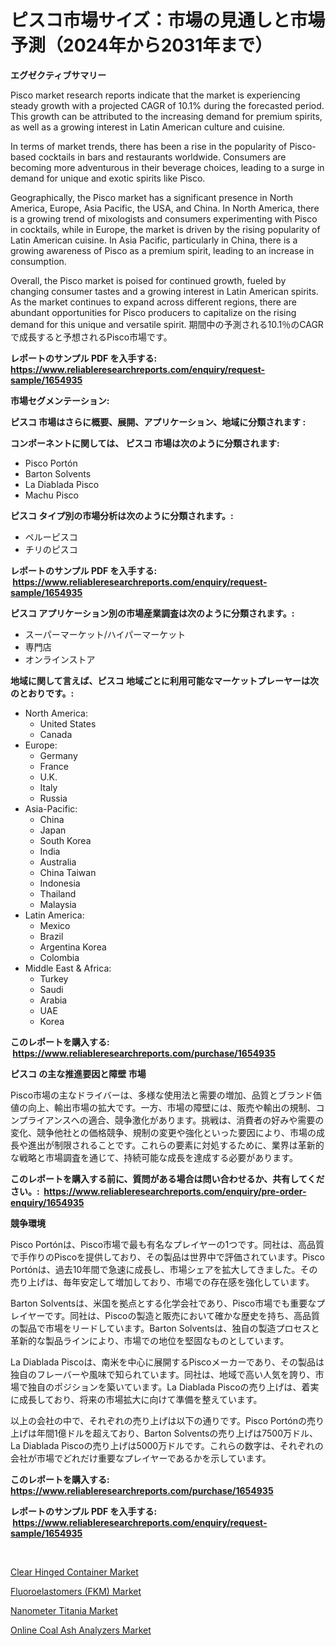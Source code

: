 <p><h1>ピスコ市場サイズ：市場の見通しと市場予測（2024年から2031年まで）</h1></p><p><strong>エグゼクティブサマリー</strong></p>
<p><p>Pisco market research reports indicate that the market is experiencing steady growth with a projected CAGR of 10.1% during the forecasted period. This growth can be attributed to the increasing demand for premium spirits, as well as a growing interest in Latin American culture and cuisine.</p><p>In terms of market trends, there has been a rise in the popularity of Pisco-based cocktails in bars and restaurants worldwide. Consumers are becoming more adventurous in their beverage choices, leading to a surge in demand for unique and exotic spirits like Pisco.</p><p>Geographically, the Pisco market has a significant presence in North America, Europe, Asia Pacific, the USA, and China. In North America, there is a growing trend of mixologists and consumers experimenting with Pisco in cocktails, while in Europe, the market is driven by the rising popularity of Latin American cuisine. In Asia Pacific, particularly in China, there is a growing awareness of Pisco as a premium spirit, leading to an increase in consumption.</p><p>Overall, the Pisco market is poised for continued growth, fueled by changing consumer tastes and a growing interest in Latin American spirits. As the market continues to expand across different regions, there are abundant opportunities for Pisco producers to capitalize on the rising demand for this unique and versatile spirit. 期間中の予測される10.1％のCAGRで成長すると予想されるPisco市場です。</p></p>
<p><strong>レポートのサンプル PDF を入手する: <a href="https://www.reliableresearchreports.com/enquiry/request-sample/1654935">https://www.reliableresearchreports.com/enquiry/request-sample/1654935</a></strong></p>
<p><strong>市場セグメンテーション:</strong></p>
<p><strong> ピスコ 市場はさらに概要、展開、アプリケーション、地域に分類されます :</strong></p>
<p><strong>コンポーネントに関しては、 ピスコ 市場は次のように分類されます: &nbsp;</strong></p>
<p><ul><li>Pisco Portón</li><li>Barton Solvents</li><li>La Diablada Pisco</li><li>Machu Pisco</li></ul></p>
<p><strong> ピスコ タイプ別の市場分析は次のように分類されます。:</strong></p>
<p><ul><li>ペルーピスコ</li><li>チリのピスコ</li></ul></p>
<p><strong>レポートのサンプル PDF を入手する: &nbsp;<a href="https://www.reliableresearchreports.com/enquiry/request-sample/1654935">https://www.reliableresearchreports.com/enquiry/request-sample/1654935</a></strong></p>
<p><strong> ピスコ アプリケーション別の市場産業調査は次のように分類されます。:</strong></p>
<p><ul><li>スーパーマーケット/ハイパーマーケット</li><li>専門店</li><li>オンラインストア</li></ul></p>
<p><strong>地域に関して言えば、ピスコ 地域ごとに利用可能なマーケットプレーヤーは次のとおりです。:</strong></p>
<p><ul>
    <li>
        North America:
        <ul>
            <li>United States</li>
            <li>Canada</li>
        </ul>
    </li>
    <li>
        Europe:
        <ul>
            <li>Germany</li>
            <li>France</li>
            <li>U.K.</li>
            <li>Italy</li>
            <li>Russia</li>
        </ul>
    </li>
    <li>
        Asia-Pacific:
        <ul>
            <li>China</li>
            <li>Japan</li>
            <li>South Korea</li>
            <li>India</li>
            <li>Australia</li>
            <li>China Taiwan</li>
            <li>Indonesia</li>
            <li>Thailand</li>
            <li>Malaysia</li>
        </ul>
    </li>
    <li>
        Latin America:
        <ul>
            <li>Mexico</li>
            <li>Brazil</li>
            <li>Argentina Korea</li>
            <li>Colombia</li>
        </ul>
    </li>
    <li>
        Middle East & Africa:
        <ul>
            <li>Turkey</li>
            <li>Saudi</li>
            <li>Arabia</li>
            <li>UAE</li>
            <li>Korea</li>
        </ul>
    </li>
    </ul></p>
<p><strong>このレポートを購入する: &nbsp;<a href="https://www.reliableresearchreports.com/purchase/1654935">https://www.reliableresearchreports.com/purchase/1654935</a></strong></p>
<p><strong>ピスコ の主な推進要因と障壁 市場</strong></p>
<p><p>Pisco市場の主なドライバーは、多様な使用法と需要の増加、品質とブランド価値の向上、輸出市場の拡大です。一方、市場の障壁には、販売や輸出の規制、コンプライアンスへの適合、競争激化があります。挑戦は、消費者の好みや需要の変化、競争他社との価格競争、規制の変更や強化といった要因により、市場の成長や進出が制限されることです。これらの要素に対処するために、業界は革新的な戦略と市場調査を通じて、持続可能な成長を達成する必要があります。</p></p>
<p><strong>このレポートを購入する前に、質問がある場合は問い合わせるか、共有してください。:&nbsp; <a href="https://www.reliableresearchreports.com/enquiry/pre-order-enquiry/1654935">https://www.reliableresearchreports.com/enquiry/pre-order-enquiry/1654935</a></strong></p>
<p><strong>競争環境</strong></p>
<p><p>Pisco Portónは、Pisco市場で最も有名なプレイヤーの1つです。同社は、高品質で手作りのPiscoを提供しており、その製品は世界中で評価されています。Pisco Portónは、過去10年間で急速に成長し、市場シェアを拡大してきました。その売り上げは、毎年安定して増加しており、市場での存在感を強化しています。</p><p>Barton Solventsは、米国を拠点とする化学会社であり、Pisco市場でも重要なプレイヤーです。同社は、Piscoの製造と販売において確かな歴史を持ち、高品質の製品で市場をリードしています。Barton Solventsは、独自の製造プロセスと革新的な製品ラインにより、市場での地位を堅固なものとしています。</p><p>La Diablada Piscoは、南米を中心に展開するPiscoメーカーであり、その製品は独自のフレーバーや風味で知られています。同社は、地域で高い人気を誇り、市場で独自のポジションを築いています。La Diablada Piscoの売り上げは、着実に成長しており、将来の市場拡大に向けて準備を整えています。</p><p>以上の会社の中で、それぞれの売り上げは以下の通りです。Pisco Portónの売り上げは年間1億ドルを超えており、Barton Solventsの売り上げは7500万ドル、La Diablada Piscoの売り上げは5000万ドルです。これらの数字は、それぞれの会社が市場でどれだけ重要なプレイヤーであるかを示しています。</p></p>
<p><strong>このレポートを購入する: &nbsp; <a href="https://www.reliableresearchreports.com/purchase/1654935">https://www.reliableresearchreports.com/purchase/1654935</a></strong></p>
<p><strong>レポートのサンプル PDF を入手する: &nbsp;<a href="https://www.reliableresearchreports.com/enquiry/request-sample/1654935">https://www.reliableresearchreports.com/enquiry/request-sample/1654935</a></strong><strong></strong></p>
<p>&nbsp;</p>
<p><p><a href="https://www.linkedin.com/pulse/clear-hinged-container-market-challenges-opportunities-4bgre?trackingId=T36K%2FjUFKyRFHLk1yP9DBA%3D%3D">Clear Hinged Container Market</a></p><p><a href="https://www.linkedin.com/pulse/fluoroelastomers-fkm-market-size-examines-its-scope-primary-sce7c?trackingId=Ui5%2BPj7b6s966AcxzWWwyQ%3D%3D">Fluoroelastomers (FKM) Market</a></p><p><a href="https://www.linkedin.com/pulse/nanometer-titania-market-research-report-forecasted-brnme?trackingId=E1oOWOR%2FWtBTo8UhSKBjNg%3D%3D">Nanometer Titania Market</a></p><p><a href="https://www.linkedin.com/pulse/decoding-online-coal-ash-analyzers-market-deep-dive-latest-vvcze?trackingId=3%2BUqv%2B5El5XfTHGmlw3mxg%3D%3D">Online Coal Ash Analyzers Market</a></p></p>